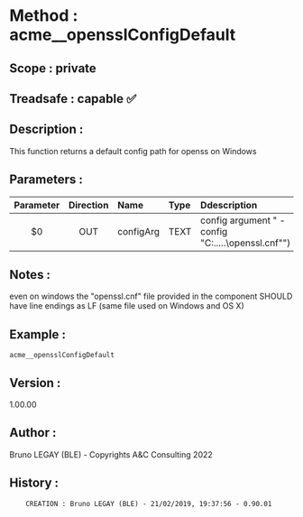 ﻿# **Method :** acme__opensslConfigDefault
## **Scope :** private
## **Treadsafe :** capable ✅ 
## **Description :** 
This function returns a default config path for openss on Windows
## **Parameters :** 
| Parameter | Direction | Name | Type | Ddescription | 
|:----:|:----:|:----|:----|:----| 
| $0 | OUT | configArg | TEXT | config argument " -config \"C:\.....\openssl.cnf\"") | 

## **Notes :** 
even on windows the "openssl.cnf" file provided in the component SHOULD have line endings as LF (same file used on Windows and OS X)
## **Example :** 
```
acme__opensslConfigDefault
```
## **Version :** 
1.00.00
## **Author :** 
Bruno LEGAY (BLE) - Copyrights A&C Consulting 2022
## **History :** 
 
        CREATION : Bruno LEGAY (BLE) - 21/02/2019, 19:37:56 - 0.90.01

